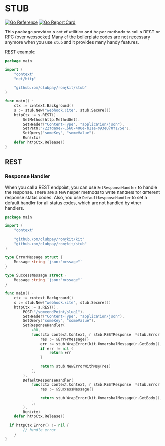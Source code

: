 # STUB
[![Go Reference](https://pkg.go.dev/badge/github.com/clubpay/ronykit/stub.svg)](https://pkg.go.dev/github.com/clubpay/ronykit/stub)
[![Go Report Card](https://goreportcard.com/badge/github.com/clubpay/ronykit/stub)](https://goreportcard.com/report/github.com/clubpay/ronykit/stub)

This package provides a set of utilities and helper methods to call a REST or RPC (over websocket)
Many of the boilerplate codes are not necessary anymore when you use `stub` and it provides many handy features.

REST example:

```go
package main

import (
	"context"
	"net/http"

	"github.com/clubpay/ronykit/stub"
)

func main() {
	ctx := context.Background()
	s := stub.New("webhook.site", stub.Secure())
	httpCtx := s.REST().
		SetMethod(http.MethodGet).
		SetHeader("Content-Type", "application/json").
		SetPath("/22fda9e7-1660-406e-b11e-993e070f175e").
		SetQuery("someKey", "someValue").
		Run(ctx)
	defer httpCtx.Release()
}

```

## REST
### Response Handler
When you call a REST endpoint, you can use `SetResponseHandler` to handle the response.
There are a few helper methods to write handlers for different response status codes.
Also, you use `DefaultResponseHandler` to set a default handler for all status codes,
which are not handled by other handlers.

```go
package main

import (
	"context"

	"github.com/clubpay/ronykit/kit"
	"github.com/clubpay/ronykit/stub"
)

type ErrorMessage struct {
	Message string `json:"message"`
}

type SuccessMessage struct {
	Message string `json:"message"`
}

func main() {
	ctx := context.Background()
	s := stub.New("webhook.site", stub.Secure())
	httpCtx := s.REST().
		POST("/someendPoint/slug1").
		SetHeader("Content-Type", "application/json").
		SetQuery("someKey", "someValue").
		SetResponseHandler(
			400,
			func(ctx context.Context, r stub.RESTResponse) *stub.Error {
				res := &ErrorMessage{}
				err := stub.WrapError(kit.UnmarshalMessage(r.GetBody(), res))
				if err != nil {
					return err
				}

				return stub.NewErrorWithMsg(res)
			},
		).
		DefaultResponseHandler(
			func(ctx context.Context, r stub.RESTResponse) *stub.Error {
				res := &SuccessMessage{}

				return stub.WrapError(kit.UnmarshalMessage(r.GetBody(), res))
			},
		).
		Run(ctx)
	defer httpCtx.Release()

  if httpCtx.Error() != nil {
		// handle error
	}
}


```
